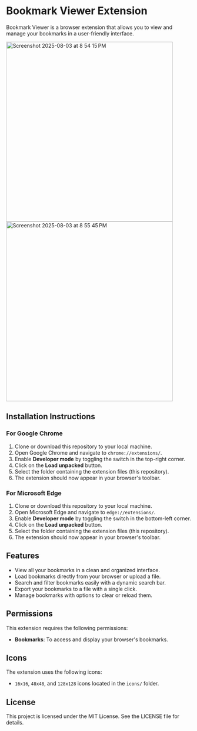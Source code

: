 # Bookmark Viewer Extension

Bookmark Viewer is a browser extension that allows you to view and manage your bookmarks in a user-friendly interface.

<img width="453" height="487" alt="Screenshot 2025-08-03 at 8 54 15 PM" src="https://github.com/user-attachments/assets/14f81cf6-7620-4218-a276-1da087887357" />

<img width="453" height="487" alt="Screenshot 2025-08-03 at 8 55 45 PM" src="https://github.com/user-attachments/assets/3cc520c0-4347-4e03-97e1-366679a03d18" />




## Installation Instructions

### For Google Chrome

1. Clone or download this repository to your local machine.
2. Open Google Chrome and navigate to `chrome://extensions/`.
3. Enable **Developer mode** by toggling the switch in the top-right corner.
4. Click on the **Load unpacked** button.
5. Select the folder containing the extension files (this repository).
6. The extension should now appear in your browser's toolbar.

### For Microsoft Edge

1. Clone or download this repository to your local machine.
2. Open Microsoft Edge and navigate to `edge://extensions/`.
3. Enable **Developer mode** by toggling the switch in the bottom-left corner.
4. Click on the **Load unpacked** button.
5. Select the folder containing the extension files (this repository).
6. The extension should now appear in your browser's toolbar.

## Features

- View all your bookmarks in a clean and organized interface.
- Load bookmarks directly from your browser or upload a file.
- Search and filter bookmarks easily with a dynamic search bar.
- Export your bookmarks to a file with a single click.
- Manage bookmarks with options to clear or reload them.

## Permissions

This extension requires the following permissions:

- **Bookmarks**: To access and display your browser's bookmarks.

## Icons

The extension uses the following icons:

- `16x16`, `48x48`, and `128x128` icons located in the `icons/` folder.

## License

This project is licensed under the MIT License. See the LICENSE file for details.
